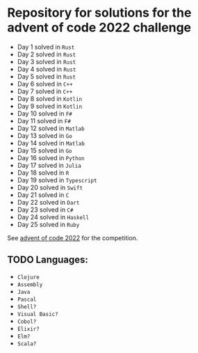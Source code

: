 # Repository for solutions for the advent of code 2022 challenge

- Day 1 solved in `Rust`
- Day 2 solved in `Rust`
- Day 3 solved in `Rust`
- Day 4 solved in `Rust`
- Day 5 solved in `Rust`
- Day 6 solved in `C++`
- Day 7 solved in `C++`
- Day 8 solved in `Kotlin`
- Day 9 solved in `Kotlin`
- Day 10 solved in `F#`
- Day 11 solved in `F#`
- Day 12 solved in `Matlab`
- Day 13 solved in `Go`
- Day 14 solved in `Matlab`
- Day 15 solved in `Go`
- Day 16 solved in `Python`
- Day 17 solved in `Julia`
- Day 18 solved in `R`
- Day 19 solved in `Typescript`
- Day 20 solved in `Swift`
- Day 21 solved in `C`
- Day 22 solved in `Dart`
- Day 23 solved in `C#`
- Day 24 solved in `Haskell`
- Day 25 solved in `Ruby`

See [advent of code 2022](https://adventofcode.com/2022) for the competition.

## TODO Languages:
- `Clojure`
- `Assembly`
- `Java`
- `Pascal`
- `Shell?`
- `Visual Basic?`
- `Cobol?`
- `Elixir?`
- `Elm?`
- `Scala?`